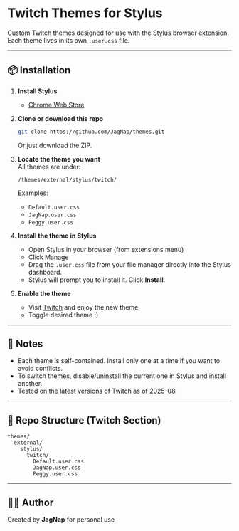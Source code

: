 # Twitch Themes for Stylus

Custom Twitch themes designed for use with the [Stylus](https://add0n.com/stylus.html) browser extension.  
Each theme lives in its own `.user.css` file.

---

## 📦 Installation

1. **Install Stylus**  
   - [Chrome Web Store](https://chrome.google.com/webstore/detail/stylus/clngdbkpkpeebahjckkjfobafhncgmne)  

2. **Clone or download this repo**

   ```bash
   git clone https://github.com/JagNap/themes.git
   ```

   Or just download the ZIP.

3. **Locate the theme you want**  
   All themes are under:

   ```
   /themes/external/stylus/twitch/
   ```

   Examples:
   - `Default.user.css`
   - `JagNap.user.css`
   - `Peggy.user.css`

4. **Install the theme in Stylus**  
   - Open Stylus in your browser (from extensions menu)
   - Click Manage
   - Drag the `.user.css` file from your file manager directly into the Stylus dashboard.  
   - Stylus will prompt you to install it. Click **Install**.

5. **Enable the theme**  
   - Visit [Twitch](https://twitch.tv) and enjoy the new theme
   - Toggle desired theme :) 

---

## 📝 Notes

- Each theme is self-contained. Install only one at a time if you want to avoid conflicts.  
- To switch themes, disable/uninstall the current one in Stylus and install another.  
- Tested on the latest versions of Twitch as of 2025-08.

---

## 📂 Repo Structure (Twitch Section)

```
themes/
  external/
    stylus/
      twitch/
        Default.user.css
        JagNap.user.css
        Peggy.user.css
```

---

## 👨‍💻 Author

Created by **JagNap** for personal use
